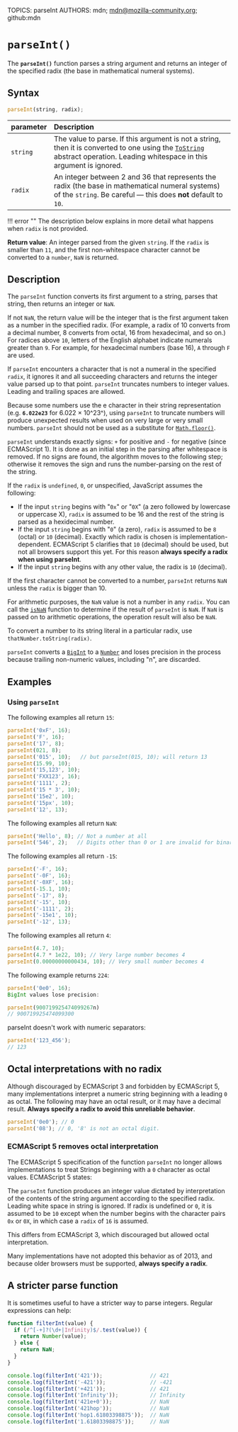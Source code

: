 TOPICS: parseInt
AUTHORS: mdn; mdn@mozilla-community.org; github:mdn

# `parseInt()`

The **`parseInt()`** function parses a string argument and returns an integer of the specified radix
(the base in mathematical numeral systems).

## Syntax

```javascript
parseInt(string, radix);
```

| parameter | Description |
| :-- | :-- |
| `string` | The value to parse. If this argument is not a string, then it is converted to one using the [`ToString`](https://tc39.es/ecma262/#sec-tostring) abstract operation. Leading whitespace in this argument is ignored. |
| `radix` | An integer between 2 and 36 that represents the radix (the base in mathematical numeral systems) of the `string`. Be careful — this does **not** default to `10`. |

!!! error ""
    The description below explains in more detail what happens when `radix` is not provided.

**Return value**: An integer parsed from the given `string`. If the `radix` is smaller than `11`,
and the first non-whitespace character cannot be converted to a `number`, `NaN` is returned.

## Description

The `parseInt` function converts its first argument to a string, parses that string, then returns
an integer or `NaN`.

If not `NaN`, the return value will be the integer that is the first argument taken as a number in
the specified radix. (For example, a radix of 10 converts from a decimal number, 8 converts from
octal, 16 from hexadecimal, and so on.) For radices above `10`, letters of the English alphabet
indicate numerals greater than `9`. For example, for hexadecimal numbers (base 16),
`A` through `F` are used.

If `parseInt` encounters a character that is not a numeral in the specified `radix`, it ignores it
and all succeeding characters and returns the integer value parsed up to that point.
`parseInt` truncates numbers to integer values. Leading and trailing spaces are allowed.

Because some numbers use the e character in their string representation (e.g. **`6.022e23`** for
6.022 × 10^23^), using `parseInt` to truncate numbers will produce unexpected results when used on
very large or very small numbers. `parseInt` should not be used as a substitute for [`Math.floor()`](/en/webfrontend/Math.floor).

`parseInt` understands exactly signs: `+` for positive and `-` for negative (since ECMAScript 1).
It is done as an initial step in the parsing after whitespace is removed. If no signs are found,
the algorithm moves to the following step; otherwise it removes the sign and runs the
number-parsing on the rest of the string.

If the `radix` is `undefined`, `0`, or unspecified, JavaScript assumes the following:

- If the input `string` begins with "`0x`" or "`0X`" (a zero followed by lowercase or uppercase X),
`radix` is assumed to be 16 and the rest of the string is parsed as a hexidecimal number.
- If the input `string` begins with "`0`" (a zero), `radix` is assumed to be `8` (octal) or `10`
(decimal). Exactly which radix is chosen is implementation-dependent. ECMAScript 5 clarifies that
`10` (decimal) should be used, but not all browsers support this yet.
For this reason **always specify a radix when using parseInt**.
- If the input `string` begins with any other value, the radix is `10` (decimal).

If the first character cannot be converted to a number, `parseInt` returns `NaN` unless the
`radix` is bigger than 10.

For arithmetic purposes, the `NaN` value is not a number in any `radix`. You can call the
[`isNaN`](/en/webfrontend/isNaN) function to determine if the result of `parseInt` is `NaN`.
If `NaN` is passed on to arithmetic operations, the operation result will also be `NaN`.

To convert a number to its string literal in a particular radix, use `thatNumber.toString(radix)`.

`parseInt` converts a [`BigInt`](/en/webfrontend/BigInt) to a [`Number`](/en/webfrontend/Number)
and loses precision in the process because trailing non-numeric values, including "n", are discarded.

## Examples

### Using `parseInt`

The following examples all return `15`:

```javascript
parseInt('0xF', 16);
parseInt('F', 16);
parseInt('17', 8);
parseInt(021, 8);
parseInt('015', 10);   // but parseInt(015, 10); will return 13
parseInt(15.99, 10);
parseInt('15,123', 10);
parseInt('FXX123', 16);
parseInt('1111', 2);
parseInt('15 * 3', 10);
parseInt('15e2', 10);
parseInt('15px', 10);
parseInt('12', 13);
```

The following examples all return `NaN`:

```javascript
parseInt('Hello', 8); // Not a number at all
parseInt('546', 2);   // Digits other than 0 or 1 are invalid for binary radix
```

The following examples all return `-15`:

```javascript
parseInt('-F', 16);
parseInt('-0F', 16);
parseInt('-0XF', 16);
parseInt(-15.1, 10);
parseInt('-17', 8);
parseInt('-15', 10);
parseInt('-1111', 2);
parseInt('-15e1', 10);
parseInt('-12', 13);
```

The following examples all return `4`:

```javascript
parseInt(4.7, 10);
parseInt(4.7 * 1e22, 10); // Very large number becomes 4
parseInt(0.00000000000434, 10); // Very small number becomes 4
```

The following example returns `224`:

```javascript
parseInt('0e0', 16);
BigInt values lose precision:

parseInt(900719925474099267n)
// 900719925474099300
```

parseInt doesn't work with numeric separators:

```javascript
parseInt('123_456');
// 123
```

## Octal interpretations with no radix

Although discouraged by ECMAScript 3 and forbidden by ECMAScript 5, many implementations interpret
a numeric string beginning with a leading `0` as octal. The following may have an octal result,
or it may have a decimal result. **Always specify a radix to avoid this unreliable behavior**.

```javascript
parseInt('0e0'); // 0
parseInt('08'); // 0, '8' is not an octal digit.
```

### ECMAScript 5 removes octal interpretation

The ECMAScript 5 specification of the function `parseInt` no longer allows implementations to treat
Strings beginning with a `0` character as octal values. ECMAScript 5 states:

The `parseInt` function produces an integer value dictated by interpretation of the contents of the
string argument according to the specified radix. Leading white space in string is ignored. If
radix is undefined or `0`, it is assumed to be `10` except when the number begins with the
character pairs `0x` or `0X`, in which case a `radix` of `16` is assumed.

This differs from ECMAScript 3, which discouraged but allowed octal interpretation.

Many implementations have not adopted this behavior as of 2013, and because older browsers
must be supported, **always specify a radix**.

## A stricter parse function

It is sometimes useful to have a stricter way to parse integers. Regular expressions can help:

```javascript
function filterInt(value) {
  if (/^[-+]?(\d+|Infinity)$/.test(value)) {
    return Number(value);
  } else {
    return NaN;
  }
}

console.log(filterInt('421'));               // 421
console.log(filterInt('-421'));              // -421
console.log(filterInt('+421'));              // 421
console.log(filterInt('Infinity'));          // Infinity
console.log(filterInt('421e+0'));            // NaN
console.log(filterInt('421hop'));            // NaN
console.log(filterInt('hop1.61803398875'));  // NaN
console.log(filterInt('1.61803398875'));     // NaN
```
